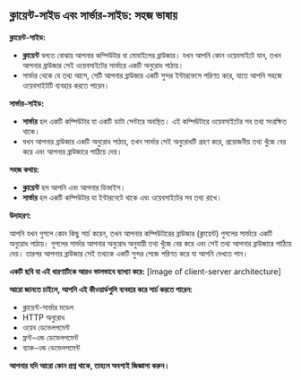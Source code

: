 ## ক্লায়েন্ট-সাইড এবং সার্ভার-সাইড: সহজ ভাষায়

**ক্লায়েন্ট-সাইড:**

-   **ক্লায়েন্ট** বলতে বোঝায় আপনার কম্পিউটার বা মোবাইলের ব্রাউজার। যখন আপনি কোন ওয়েবসাইটে যান, তখন আপনার ব্রাউজার সেই ওয়েবসাইটের সার্ভারে একটি অনুরোধ পাঠায়।
-   সার্ভার থেকে যে তথ্য আসে, সেটি আপনার ব্রাউজার একটি সুন্দর ইন্টারফেসে পরিণত করে, যাতে আপনি সহজে ওয়েবসাইটটি ব্যবহার করতে পারেন।

**সার্ভার-সাইড:**

-   **সার্ভার** হল একটি কম্পিউটার যা একটি ডাটা সেন্টারে অবস্থিত। এই কম্পিউটারে ওয়েবসাইটের সব তথ্য সংরক্ষিত থাকে।
-   যখন আপনার ব্রাউজার একটি অনুরোধ পাঠায়, তখন সার্ভার সেই অনুরোধটি গ্রহণ করে, প্রয়োজনীয় তথ্য খুঁজে বের করে এবং আপনার ব্রাউজারে পাঠিয়ে দেয়।

**সহজ কথায়:**

-   **ক্লায়েন্ট** হল আপনি এবং আপনার ডিভাইস।
-   **সার্ভার** হল একটি কম্পিউটার যা ইন্টারনেটে থাকে এবং ওয়েবসাইটের সব তথ্য রাখে।

**উদাহরণ:**

আপনি যখন গুগলে কোন কিছু সার্চ করেন, তখন আপনার কম্পিউটারের ব্রাউজার (ক্লায়েন্ট) গুগলের সার্ভারে একটি অনুরোধ পাঠায়। গুগলের সার্ভার আপনার অনুরোধ অনুযায়ী তথ্য খুঁজে বের করে এবং সেই তথ্য আপনার ব্রাউজারে পাঠিয়ে দেয়। তারপর আপনার ব্রাউজার সেই তথ্যকে একটি সুন্দর পেজে পরিণত করে যা আপনি দেখতে পান।

**একটি ছবি যা এই ধারণাটিকে আরও ভালভাবে ব্যাখ্যা করে:**
[Image of client-server architecture]

**আরো জানতে চাইলে, আপনি এই কীওয়ার্ডগুলি ব্যবহার করে সার্চ করতে পারেন:**

-   ক্লায়েন্ট-সার্ভার মডেল
-   HTTP অনুরোধ
-   ওয়েব ডেভেলপমেন্ট
-   ফ্রন্ট-এন্ড ডেভেলপমেন্ট
-   ব্যাক-এন্ড ডেভেলপমেন্ট

**আপনার যদি আরো কোন প্রশ্ন থাকে, তাহলে অবশ্যই জিজ্ঞাসা করুন।**
